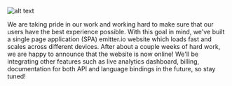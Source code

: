 ﻿---
author: roman
date: 2015-10-30
---

![alt text](https://s3.amazonaws.com/cdn.misakai.com/www-emitter/blog/www.png "Single Page Application")

We are taking pride in our work and working hard to make sure that our users have the best experience possible. With this goal in mind, we've built a single page application (SPA) emitter.io website which loads fast and scales across different devices. After about a couple weeks of hard work, we are happy to announce that the website is now online! We'll be integrating other features such as live analytics dashboard, billing, documentation for both API and language bindings in the future, so stay tuned!